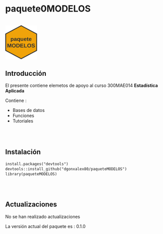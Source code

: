 # **paquete0MODELOS**

<br/>

<img src="inst/figures/Logo_paqueteMODELOS.png" alt=" " style="width:20%;">



## **Introducción**

El presente contiene elemetos de apoyo al curso 300MAE014 **Estadística Aplicada**

Contiene :

* Bases de datos
* Funciones
* Tutoriales

<br/><br/>

## **Instalación**

```
install.packages("devtools")
devtools::install_github("dgonxalex80/paqueteMODELOS")
library(paqueteMODELOS)
```

<br/><br/>

## **Actualizaciones**

No se han realizado actualizaciones

La versión actual del paquete es : 0.1.0
